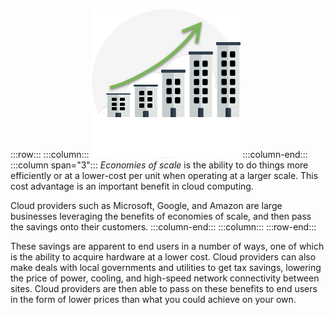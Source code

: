 :::row:::
:::column:::
![Icon showing buildings with scale up arrow](../media/3b-economiesofscale.png)
  :::column-end:::
  :::column span="3":::
*Economies of scale* is the ability to do things more efficiently or at a lower-cost per unit when operating at a larger scale. This cost advantage is an important benefit in cloud computing.

Cloud providers such as Microsoft, Google, and Amazon are large businesses leveraging the benefits of economies of scale, and then pass the savings onto their customers.
  :::column-end:::
  :::column:::
:::row-end:::

These savings are apparent to end users in a number of ways, one of which is the ability to acquire hardware at a lower cost. Cloud providers can also make deals with local governments and utilities to get tax savings, lowering the price of power, cooling, and high-speed network connectivity between sites. Cloud providers are then able to pass on these benefits to end users in the form of lower prices than what you could achieve on your own.
